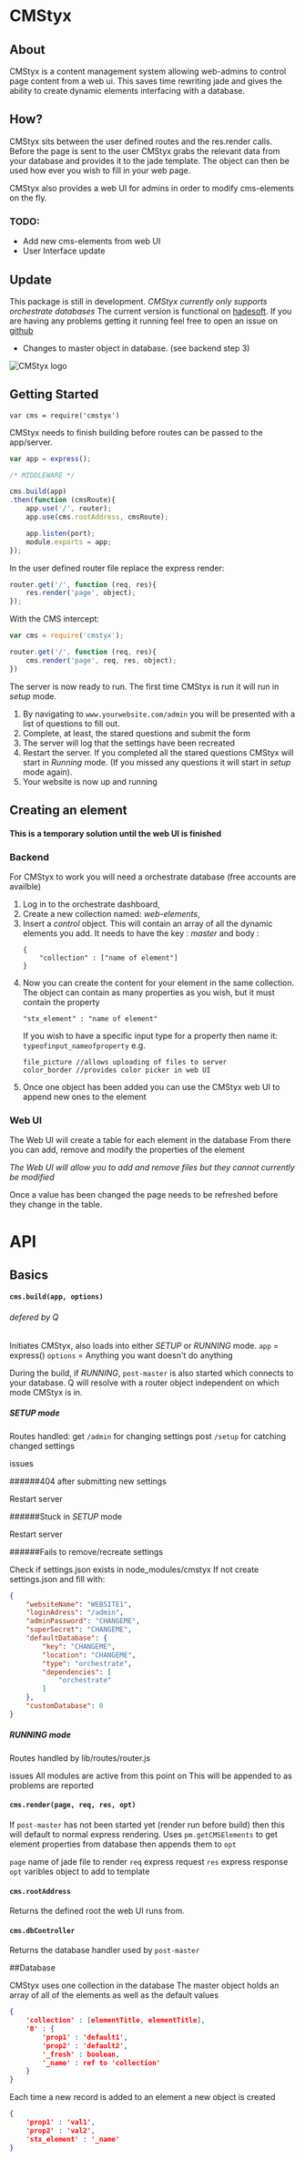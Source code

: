 # CMStyx
## About
CMStyx is a content management system allowing web-admins to control page content from a web ui. This saves time rewriting jade and gives the ability to create dynamic elements interfacing with a database.

## How?
CMStyx sits between the user defined routes and the res.render calls.
Before the page is sent to the user CMStyx grabs the relevant data from your database and
provides it to the jade template.
The object can then be used how ever you wish to fill in your web page.

CMStyx also provides a web UI for admins in order to modify cms-elements on the fly.

### TODO:
- Add new cms-elements from web UI
- User Interface update

## Update
This package is still in development.
*CMStyx currently only supports orchestrate databases*
The current version is functional on [hadesoft](http://www.hadesoft.io). If you are having any problems getting it running feel free to  open an issue on [github](https://github.com/HadeSoft/CMStyx/issues)

- Changes to master object in database. (see backend step 3)

![CMStyx logo](http://www.hadesoft.io/images/cmstyx_Logo.png)
## Getting Started
`var cms = require('cmstyx')`

CMStyx needs to finish building before routes can be passed to the app/server.

```javascript
var app = express();

/* MIDDLEWARE */

cms.build(app)
.then(function (cmsRoute){
	app.use('/', router);
	app.use(cms.rootAddress, cmsRoute);

	app.listen(port);
	module.exports = app;
});
```

In the user defined router file replace the express render:
```javascript
router.get('/', function (req, res){
	res.render('page', object);
});
```

With the CMS intercept:
```javascript
var cms = require('cmstyx');

router.get('/', function (req, res){
	cms.render('page', req, res, object);
})
```

The server is now ready to run.
The first time CMStyx is run it will run in *setup* mode.

1. By navigating to `www.yourwebsite.com/admin` you will be presented with a list of questions to fill out.
2. Complete, at least, the stared questions and submit the form
3. The server will log that the settings have been recreated
4. Restart the server. If you completed all the stared questions CMStyx will start in *Running* mode. (If you missed any questions it will start in *setup* mode again).
5. Your website is now up and running

## Creating an element
#### This is a temporary solution until the web UI is finished

### Backend
For CMStyx to work you will need a orchestrate database (free accounts are availble)

1. Log in to the orchestrate dashboard,
2. Create a new collection named: *web-elements*,
3. Insert a *control* object. This will contain an array of all the dynamic elements you add.
	It needs to have the key : *master*
	and body :
	```
	{
		"collection" : ["name of element"]
	}
	```
4. Now you can create the content for your element in the same collection.
	The object can contain as many properties as you wish, but it must contain the property
	```
	"stx_element" : "name of element"
	```
	If you wish to have a specific input type for a property then name it: `typeofinput_nameofproperty` e.g.
	```
	file_picture //allows uploading of files to server
	color_border //provides color picker in web UI
	```
5. Once one object has been added you can use the CMStyx web UI to append new ones to the element

### Web UI

The Web UI will create a table for each element in the database
From there you can add, remove and modify the properties of the element

*The Web UI will allow you to add and remove files but they cannot currently be modified*

Once a value has been changed the page needs to be refreshed before they change in the table.


# API

## Basics

#### `cms.build(app, options)`

###### defered by Q

Initiates CMStyx, also loads into either *SETUP* or *RUNNING* mode.
`app` = express()
`options` = Anything you want doesn't do anything

During the build, if *RUNNING*, `post-master` is also started which connects to your database.
Q will resolve with a router object independent on which mode CMStyx is in.

##### SETUP mode
Routes handled:
get `/admin` for changing settings
post `/setup` for catching changed settings

issues

######404 after submitting new settings

Restart server

######Stuck in *SETUP* mode

Restart server

######Fails to remove/recreate settings

Check if settings.json exists in node_modules/cmstyx
If not create settings.json and fill with:
```json
{
    "websiteName": "WEBSITE1",
    "loginAdress": "/admin",
    "adminPassword": "CHANGEME",
    "superSecret": "CHANGEME",
    "defaultDatabase": {
        "key": "CHANGEME",
        "location": "CHANGEME",
        "type": "orchestrate",
        "dependencies": [
            "orchestrate"
        ]
    },
    "customDatabase": 0
}
```

##### RUNNING mode

Routes handled by lib/routes/router.js

issues
All modules are active from this point on
This will be appended to as problems are reported


#### `cms.render(page, req, res, opt)`

If `post-master` has not been started yet (render run before build) then this will default to normal express rendering.
Uses `pm.getCMSElements` to get element properties from database then appends them to `opt`

`page` name of jade file to render
`req` express request
`res` express response
`opt` varibles object to add to template


#### `cms.rootAddress`

Returns the defined root the web UI runs from.


#### `cms.dbController`

Returns the database handler used by `post-master`

##Database

CMStyx uses one collection in the database
The master object holds an array of all of the elements as well as the default values

```json
{
	'collection' : [elementTitle, elementTitle],
	'0' : {
		'prop1' : 'default1',
		'prop2' : 'default2',
		'_fresh' : boolean,
		'_name' : ref to 'collection'
	}
}
```

Each time a new record is added to an element a new object is created

```json
{
	'prop1' : 'val1',
	'prop2' : 'val2',
	'stx_element' : '_name'
}
```
